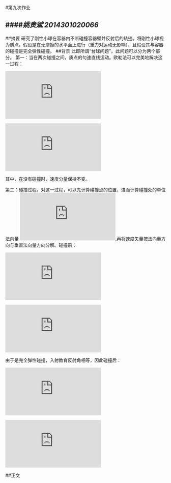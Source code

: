 #第九次作业

####*姚贵斌 2014301020066*
------
##摘要
研究了刚性小球在容器内不断碰撞容器壁并反射后的轨迹。将刚性小球视为质点，假设是在无摩擦的水平面上进行（重力对运动无影响），且假设其与容器的碰撞是完全弹性碰撞。
##背景
此即所谓“台球问题”。此问题可以分为两个部分。
第一：当在两次碰撞之间，质点的匀速直线运动。欧勒法可以完美地解决这一过程：

![](http://latex.codecogs.com/gif.latex?%5Cdpi%7B120%7D%20%5Clarge%20%5Cfrac%7Bdx%7D%7Bdt%7D%3Dv_x)

![](http://latex.codecogs.com/gif.latex?%5Cdpi%7B120%7D%20%5Clarge%20%5Cfrac%7Bdy%7D%7Bdt%7D%3Dv_y)

其中，在没有碰撞时，速度分量保持不变。

第二：碰撞过程。对这一过程，可以先计算碰撞点的位置，进而计算碰撞处的单位法向量
![](http://latex.codecogs.com/gif.latex?%5Cdpi%7B120%7D%20%5Clarge%20%5Chat%7Bn%7D),再将速度矢量按法向量方向与垂直法向量方向分解。碰撞前：

![](http://latex.codecogs.com/gif.latex?%5Cdpi%7B120%7D%20%5Clarge%20%5Cvec%7Bv_%7Bi%2C%5Cperp%20%7D%7D%3D%28%5Cvec%7Bv_i%7D%5Ccdot%20%5Chat%7Bn%7D%29%5Chat%7Bn%7D)

![](http://latex.codecogs.com/gif.latex?%5Cdpi%7B120%7D%20%5Clarge%20%5Cvec%7Bv_%7Bi%2C%5Cparallel%20%7D%7D%3D%5Cvec%7Bv_i%7D-%5Cvec%7Bv_%7Bi%2C%5Cperp%20%7D%7D)

由于是完全弹性碰撞，入射教育反射角相等，因此碰撞后：

![](http://latex.codecogs.com/gif.latex?%5Cdpi%7B120%7D%20%5Clarge%20%5Cvec%7Bv_%7Bf%2C%5Cperp%20%7D%7D%3D-%5Cvec%7Bv_%7Bi%2C%5Cperp%20%7D%7D)

![](http://latex.codecogs.com/gif.latex?%5Cdpi%7B120%7D%20%5Clarge%20%5Cvec%7Bv_%7Bf%2C%5Cparallel%20%7D%7D%3D%5Cvec%7Bv_%7Bi%2C%5Cparallel%20%7D%7D)

##正文
